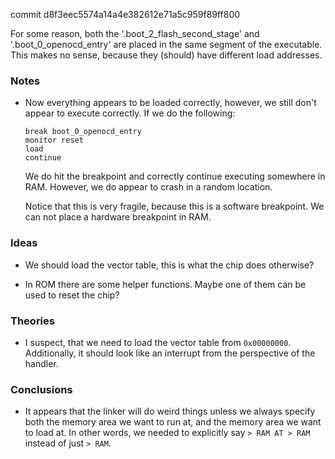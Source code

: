 commit d8f3eec5574a14a4e382612e71a5c959f89ff800

For some reason, both the '.boot_2_flash_second_stage' and '.boot_0_openocd_entry' are placed in the same segment of the executable.
This makes no sense, because they (should) have different load addresses.

### Notes

-   Now everything appears to be loaded correctly, however, we still don't appear to execute correctly.
    If we do the following:

    ```none
    break boot_0_openocd_entry
    monitor reset
    load
    continue
    ```

    We do hit the breakpoint and correctly continue executing somewhere in RAM.
    However, we do appear to crash in a random location.

    Notice that this is very fragile, because this is a software breakpoint.
    We can not place a hardware breakpoint in RAM.

### Ideas

-   We should load the vector table, this is what the chip does otherwise?

-   In ROM there are some helper functions.
    Maybe one of them can be used to reset the chip?

### Theories

-   I suspect, that we need to load the vector table from `0x00000000`.
    Additionally, it should look like an interrupt from the perspective of the handler.

### Conclusions

-   It appears that the linker will do weird things unless we always specify both the memory area we want to run at, and the memory
    area we want to load at.
    In other words, we needed to explicitly say `> RAM AT > RAM` instead of just `> RAM`.
